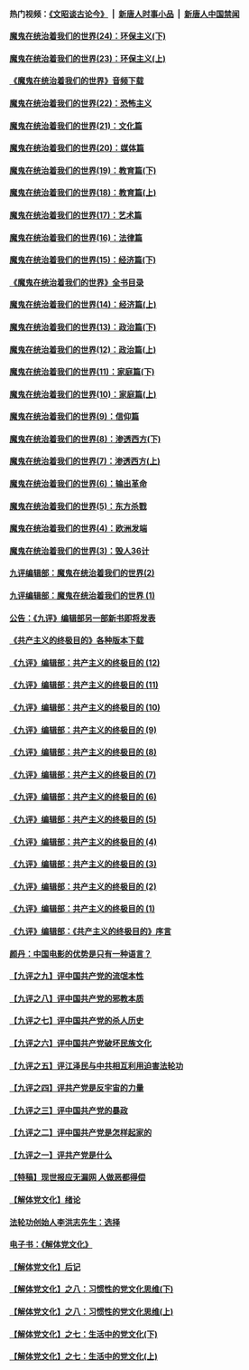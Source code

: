 #### 热门视频：[《文昭谈古论今》](https://github.com/gfw-breaker/wenzhao/blob/master/README.md?t=10170633) &nbsp;|&nbsp; [新唐人时事小品](https://github.com/gfw-breaker/ntdtv-comedy/blob/master/README.md?t=10170633) &nbsp;|&nbsp; [新唐人中国禁闻](https://github.com/gfw-breaker/ntdtv-news/blob/master/README.md?t=10170633)

#### [魔鬼在统治着我们的世界(24)：环保主义(下)](../pages/nsc422/n10695307.md?t=10170633) 

#### [魔鬼在统治着我们的世界(23)：环保主义(上)](../pages/nsc422/n10688613.md?t=10170633) 

#### [《魔鬼在统治着我们的世界》音频下载](../pages/nsc422/n10635553.md?t=10170633) 

#### [魔鬼在统治着我们的世界(22)：恐怖主义](../pages/nsc422/n10614727.md?t=10170633) 

#### [魔鬼在统治着我们的世界(21)：文化篇](../pages/nsc422/n10597706.md?t=10170633) 

#### [魔鬼在统治着我们的世界(20)：媒体篇](../pages/nsc422/n10586579.md?t=10170633) 

#### [魔鬼在统治着我们的世界(19)：教育篇(下)](../pages/nsc422/n10564808.md?t=10170633) 

#### [魔鬼在统治着我们的世界(18)：教育篇(上)](../pages/nsc422/n10526970.md?t=10170633) 

#### [魔鬼在统治着我们的世界(17)：艺术篇](../pages/nsc422/n10499093.md?t=10170633) 

#### [魔鬼在统治着我们的世界(16)：法律篇](../pages/nsc422/n10485969.md?t=10170633) 

#### [魔鬼在统治着我们的世界(15)：经济篇(下)](../pages/nsc422/n10469975.md?t=10170633) 

#### [《魔鬼在统治着我们的世界》全书目录](../pages/nsc422/n10464261.md?t=10170633) 

#### [魔鬼在统治着我们的世界(14)：经济篇(上)](../pages/nsc422/n10457370.md?t=10170633) 

#### [魔鬼在统治着我们的世界(13)：政治篇(下)](../pages/nsc422/n10448270.md?t=10170633) 

#### [魔鬼在统治着我们的世界(12)：政治篇(上)](../pages/nsc422/n10444576.md?t=10170633) 

#### [魔鬼在统治着我们的世界(11)：家庭篇(下)](../pages/nsc422/n10440961.md?t=10170633) 

#### [魔鬼在统治着我们的世界(10)：家庭篇(上)](../pages/nsc422/n10435448.md?t=10170633) 

#### [魔鬼在统治着我们的世界(9)：信仰篇](../pages/nsc422/n10432159.md?t=10170633) 

#### [魔鬼在统治着我们的世界(8)：渗透西方(下)](../pages/nsc422/n10429603.md?t=10170633) 

#### [魔鬼在统治着我们的世界(7)：渗透西方(上)](../pages/nsc422/n10426013.md?t=10170633) 

#### [魔鬼在统治着我们的世界(6)：输出革命](../pages/nsc422/n10421536.md?t=10170633) 

#### [魔鬼在统治着我们的世界(5)：东方杀戮](../pages/nsc422/n10417707.md?t=10170633) 

#### [魔鬼在统治着我们的世界(4)：欧洲发端](../pages/nsc422/n10414890.md?t=10170633) 

#### [魔鬼在统治着我们的世界(3)：毁人36计](../pages/nsc422/n10411583.md?t=10170633) 

#### [九评编辑部：魔鬼在统治着我们的世界(2)](../pages/nsc422/n10410036.md?t=10170633) 

#### [九评编辑部：魔鬼在统治着我们的世界 (1)](../pages/nsc422/n10406825.md?t=10170633) 

#### [公告：《九评》编辑部另一部新书即将发表](../pages/nsc422/n10405104.md?t=10170633) 

#### [《共产主义的终极目的》各种版本下载](../pages/nsc422/n10022138.md?t=10170633) 

#### [《九评》编辑部：共产主义的终极目的 (12)](../pages/nsc422/n9933272.md?t=10170633) 

#### [《九评》编辑部：共产主义的终极目的 (11)](../pages/nsc422/n9924973.md?t=10170633) 

#### [《九评》编辑部：共产主义的终极目的 (10)](../pages/nsc422/n9920883.md?t=10170633) 

#### [《九评》编辑部：共产主义的终极目的 (9)](../pages/nsc422/n9916363.md?t=10170633) 

#### [《九评》编辑部：共产主义的终极目的 (8)](../pages/nsc422/n9912488.md?t=10170633) 

#### [《九评》编辑部：共产主义的终极目的 (7)](../pages/nsc422/n9901176.md?t=10170633) 

#### [《九评》编辑部：共产主义的终极目的 (6)](../pages/nsc422/n9899359.md?t=10170633) 

#### [《九评》编辑部：共产主义的终极目的 (5)](../pages/nsc422/n9893174.md?t=10170633) 

#### [《九评》编辑部：共产主义的终极目的 (4)](../pages/nsc422/n9891246.md?t=10170633) 

#### [《九评》编辑部：共产主义的终极目的 (3)](../pages/nsc422/n9879879.md?t=10170633) 

#### [《九评》编辑部：共产主义的终极目的 (2)](../pages/nsc422/n9876205.md?t=10170633) 

#### [《九评》编辑部：共产主义的终极目的 (1)](../pages/nsc422/n9865857.md?t=10170633) 

#### [《九评》编辑部：《共产主义的终极目的》序言](../pages/nsc422/n9862666.md?t=10170633) 

#### [颜丹：中国电影的优势是只有一种语言？](../pages/nsc422/n9583062.md?t=10170633) 

#### [【九评之九】评中国共产党的流氓本性](../pages/nsc422/n737542.md?t=10170633) 

#### [【九评之八】评中国共产党的邪教本质](../pages/nsc422/n735942.md?t=10170633) 

#### [【九评之七】评中国共产党的杀人历史](../pages/nsc422/n733806.md?t=10170633) 

#### [【九评之六】评中国共产党破坏民族文化](../pages/nsc422/n731667.md?t=10170633) 

#### [【九评之五】评江泽民与中共相互利用迫害法轮功](../pages/nsc422/n730058.md?t=10170633) 

#### [【九评之四】评共产党是反宇宙的力量](../pages/nsc422/n727814.md?t=10170633) 

#### [【九评之三】评中国共产党的暴政](../pages/nsc422/n725597.md?t=10170633) 

#### [【九评之二】评中国共产党是怎样起家的](../pages/nsc422/n723946.md?t=10170633) 

#### [【九评之一】评共产党是什么](../pages/nsc422/n722529.md?t=10170633) 

#### [【特稿】现世报应无漏网 人做恶都得偿](../pages/nsc422/n4215167.md?t=10170633) 

#### [【解体党文化】绪论](../pages/nsc422/n1449356.md?t=10170633) 

#### [法轮功创始人李洪志先生：选择](../pages/nsc422/n3580738.md?t=10170633) 

#### [电子书：《解体党文化》](../pages/nsc422/n1573484.md?t=10170633) 

#### [【解体党文化】后记](../pages/nsc422/n1531999.md?t=10170633) 

#### [【解体党文化】之八：习惯性的党文化思维(下)](../pages/nsc422/n1526477.md?t=10170633) 

#### [【解体党文化】之八：习惯性的党文化思维(上)](../pages/nsc422/n1520631.md?t=10170633) 

#### [【解体党文化】之七：生活中的党文化(下)](../pages/nsc422/n1513446.md?t=10170633) 

#### [【解体党文化】之七：生活中的党文化(上)](../pages/nsc422/n1509358.md?t=10170633) 

